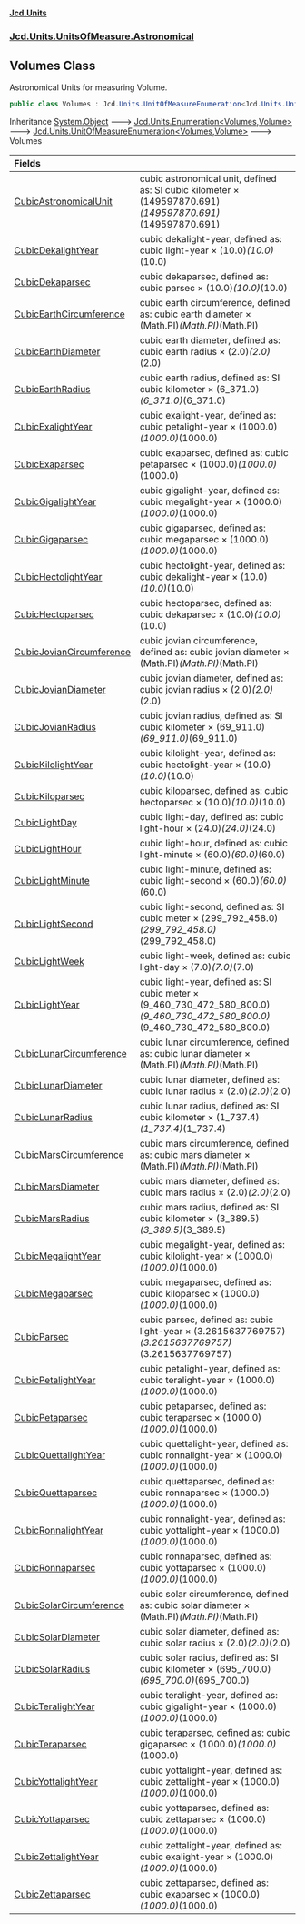 #### [Jcd.Units](index.md 'index')
### [Jcd.Units.UnitsOfMeasure.Astronomical](Jcd.Units.UnitsOfMeasure.Astronomical.md 'Jcd.Units.UnitsOfMeasure.Astronomical')

## Volumes Class

Astronomical Units for measuring Volume.

```csharp
public class Volumes : Jcd.Units.UnitOfMeasureEnumeration<Jcd.Units.UnitsOfMeasure.Astronomical.Volumes, Jcd.Units.UnitTypes.Volume>
```

Inheritance [System.Object](https://docs.microsoft.com/en-us/dotnet/api/System.Object 'System.Object') &#129106; [Jcd.Units.Enumeration&lt;](Enumeration_TEnumeration,T_.md 'Jcd.Units.Enumeration<TEnumeration,T>')[Volumes](Volumes.md 'Jcd.Units.UnitsOfMeasure.Astronomical.Volumes')[,](Enumeration_TEnumeration,T_.md 'Jcd.Units.Enumeration<TEnumeration,T>')[Volume](Volume.md 'Jcd.Units.UnitTypes.Volume')[&gt;](Enumeration_TEnumeration,T_.md 'Jcd.Units.Enumeration<TEnumeration,T>') &#129106; [Jcd.Units.UnitOfMeasureEnumeration&lt;](UnitOfMeasureEnumeration_TEnumeration,T_.md 'Jcd.Units.UnitOfMeasureEnumeration<TEnumeration,T>')[Volumes](Volumes.md 'Jcd.Units.UnitsOfMeasure.Astronomical.Volumes')[,](UnitOfMeasureEnumeration_TEnumeration,T_.md 'Jcd.Units.UnitOfMeasureEnumeration<TEnumeration,T>')[Volume](Volume.md 'Jcd.Units.UnitTypes.Volume')[&gt;](UnitOfMeasureEnumeration_TEnumeration,T_.md 'Jcd.Units.UnitOfMeasureEnumeration<TEnumeration,T>') &#129106; Volumes

| Fields | |
| :--- | :--- |
| [CubicAstronomicalUnit](Volumes.CubicAstronomicalUnit.md 'Jcd.Units.UnitsOfMeasure.Astronomical.Volumes.CubicAstronomicalUnit') | cubic astronomical unit, defined as: SI cubic kilometer × (149597870.691)*(149597870.691)*(149597870.691) |
| [CubicDekalightYear](Volumes.CubicDekalightYear.md 'Jcd.Units.UnitsOfMeasure.Astronomical.Volumes.CubicDekalightYear') | cubic dekalight-year, defined as: cubic light-year × (10.0)*(10.0)*(10.0) |
| [CubicDekaparsec](Volumes.CubicDekaparsec.md 'Jcd.Units.UnitsOfMeasure.Astronomical.Volumes.CubicDekaparsec') | cubic dekaparsec, defined as: cubic parsec × (10.0)*(10.0)*(10.0) |
| [CubicEarthCircumference](Volumes.CubicEarthCircumference.md 'Jcd.Units.UnitsOfMeasure.Astronomical.Volumes.CubicEarthCircumference') | cubic earth circumference, defined as: cubic earth diameter × (Math.PI)*(Math.PI)*(Math.PI) |
| [CubicEarthDiameter](Volumes.CubicEarthDiameter.md 'Jcd.Units.UnitsOfMeasure.Astronomical.Volumes.CubicEarthDiameter') | cubic earth diameter, defined as: cubic earth radius × (2.0)*(2.0)*(2.0) |
| [CubicEarthRadius](Volumes.CubicEarthRadius.md 'Jcd.Units.UnitsOfMeasure.Astronomical.Volumes.CubicEarthRadius') | cubic earth radius, defined as: SI cubic kilometer × (6_371.0)*(6_371.0)*(6_371.0) |
| [CubicExalightYear](Volumes.CubicExalightYear.md 'Jcd.Units.UnitsOfMeasure.Astronomical.Volumes.CubicExalightYear') | cubic exalight-year, defined as: cubic petalight-year × (1000.0)*(1000.0)*(1000.0) |
| [CubicExaparsec](Volumes.CubicExaparsec.md 'Jcd.Units.UnitsOfMeasure.Astronomical.Volumes.CubicExaparsec') | cubic exaparsec, defined as: cubic petaparsec × (1000.0)*(1000.0)*(1000.0) |
| [CubicGigalightYear](Volumes.CubicGigalightYear.md 'Jcd.Units.UnitsOfMeasure.Astronomical.Volumes.CubicGigalightYear') | cubic gigalight-year, defined as: cubic megalight-year × (1000.0)*(1000.0)*(1000.0) |
| [CubicGigaparsec](Volumes.CubicGigaparsec.md 'Jcd.Units.UnitsOfMeasure.Astronomical.Volumes.CubicGigaparsec') | cubic gigaparsec, defined as: cubic megaparsec × (1000.0)*(1000.0)*(1000.0) |
| [CubicHectolightYear](Volumes.CubicHectolightYear.md 'Jcd.Units.UnitsOfMeasure.Astronomical.Volumes.CubicHectolightYear') | cubic hectolight-year, defined as: cubic dekalight-year × (10.0)*(10.0)*(10.0) |
| [CubicHectoparsec](Volumes.CubicHectoparsec.md 'Jcd.Units.UnitsOfMeasure.Astronomical.Volumes.CubicHectoparsec') | cubic hectoparsec, defined as: cubic dekaparsec × (10.0)*(10.0)*(10.0) |
| [CubicJovianCircumference](Volumes.CubicJovianCircumference.md 'Jcd.Units.UnitsOfMeasure.Astronomical.Volumes.CubicJovianCircumference') | cubic jovian circumference, defined as: cubic jovian diameter × (Math.PI)*(Math.PI)*(Math.PI) |
| [CubicJovianDiameter](Volumes.CubicJovianDiameter.md 'Jcd.Units.UnitsOfMeasure.Astronomical.Volumes.CubicJovianDiameter') | cubic jovian diameter, defined as: cubic jovian radius × (2.0)*(2.0)*(2.0) |
| [CubicJovianRadius](Volumes.CubicJovianRadius.md 'Jcd.Units.UnitsOfMeasure.Astronomical.Volumes.CubicJovianRadius') | cubic jovian radius, defined as: SI cubic kilometer × (69_911.0)*(69_911.0)*(69_911.0) |
| [CubicKilolightYear](Volumes.CubicKilolightYear.md 'Jcd.Units.UnitsOfMeasure.Astronomical.Volumes.CubicKilolightYear') | cubic kilolight-year, defined as: cubic hectolight-year × (10.0)*(10.0)*(10.0) |
| [CubicKiloparsec](Volumes.CubicKiloparsec.md 'Jcd.Units.UnitsOfMeasure.Astronomical.Volumes.CubicKiloparsec') | cubic kiloparsec, defined as: cubic hectoparsec × (10.0)*(10.0)*(10.0) |
| [CubicLightDay](Volumes.CubicLightDay.md 'Jcd.Units.UnitsOfMeasure.Astronomical.Volumes.CubicLightDay') | cubic light-day, defined as: cubic light-hour × (24.0)*(24.0)*(24.0) |
| [CubicLightHour](Volumes.CubicLightHour.md 'Jcd.Units.UnitsOfMeasure.Astronomical.Volumes.CubicLightHour') | cubic light-hour, defined as: cubic light-minute × (60.0)*(60.0)*(60.0) |
| [CubicLightMinute](Volumes.CubicLightMinute.md 'Jcd.Units.UnitsOfMeasure.Astronomical.Volumes.CubicLightMinute') | cubic light-minute, defined as: cubic light-second × (60.0)*(60.0)*(60.0) |
| [CubicLightSecond](Volumes.CubicLightSecond.md 'Jcd.Units.UnitsOfMeasure.Astronomical.Volumes.CubicLightSecond') | cubic light-second, defined as: SI cubic meter × (299_792_458.0)*(299_792_458.0)*(299_792_458.0) |
| [CubicLightWeek](Volumes.CubicLightWeek.md 'Jcd.Units.UnitsOfMeasure.Astronomical.Volumes.CubicLightWeek') | cubic light-week, defined as: cubic light-day × (7.0)*(7.0)*(7.0) |
| [CubicLightYear](Volumes.CubicLightYear.md 'Jcd.Units.UnitsOfMeasure.Astronomical.Volumes.CubicLightYear') | cubic light-year, defined as: SI cubic meter × (9_460_730_472_580_800.0)*(9_460_730_472_580_800.0)*(9_460_730_472_580_800.0) |
| [CubicLunarCircumference](Volumes.CubicLunarCircumference.md 'Jcd.Units.UnitsOfMeasure.Astronomical.Volumes.CubicLunarCircumference') | cubic lunar circumference, defined as: cubic lunar diameter × (Math.PI)*(Math.PI)*(Math.PI) |
| [CubicLunarDiameter](Volumes.CubicLunarDiameter.md 'Jcd.Units.UnitsOfMeasure.Astronomical.Volumes.CubicLunarDiameter') | cubic lunar diameter, defined as: cubic lunar radius × (2.0)*(2.0)*(2.0) |
| [CubicLunarRadius](Volumes.CubicLunarRadius.md 'Jcd.Units.UnitsOfMeasure.Astronomical.Volumes.CubicLunarRadius') | cubic lunar radius, defined as: SI cubic kilometer × (1_737.4)*(1_737.4)*(1_737.4) |
| [CubicMarsCircumference](Volumes.CubicMarsCircumference.md 'Jcd.Units.UnitsOfMeasure.Astronomical.Volumes.CubicMarsCircumference') | cubic mars circumference, defined as: cubic mars diameter × (Math.PI)*(Math.PI)*(Math.PI) |
| [CubicMarsDiameter](Volumes.CubicMarsDiameter.md 'Jcd.Units.UnitsOfMeasure.Astronomical.Volumes.CubicMarsDiameter') | cubic mars diameter, defined as: cubic mars radius × (2.0)*(2.0)*(2.0) |
| [CubicMarsRadius](Volumes.CubicMarsRadius.md 'Jcd.Units.UnitsOfMeasure.Astronomical.Volumes.CubicMarsRadius') | cubic mars radius, defined as: SI cubic kilometer × (3_389.5)*(3_389.5)*(3_389.5) |
| [CubicMegalightYear](Volumes.CubicMegalightYear.md 'Jcd.Units.UnitsOfMeasure.Astronomical.Volumes.CubicMegalightYear') | cubic megalight-year, defined as: cubic kilolight-year × (1000.0)*(1000.0)*(1000.0) |
| [CubicMegaparsec](Volumes.CubicMegaparsec.md 'Jcd.Units.UnitsOfMeasure.Astronomical.Volumes.CubicMegaparsec') | cubic megaparsec, defined as: cubic kiloparsec × (1000.0)*(1000.0)*(1000.0) |
| [CubicParsec](Volumes.CubicParsec.md 'Jcd.Units.UnitsOfMeasure.Astronomical.Volumes.CubicParsec') | cubic parsec, defined as: cubic light-year × (3.2615637769757)*(3.2615637769757)*(3.2615637769757) |
| [CubicPetalightYear](Volumes.CubicPetalightYear.md 'Jcd.Units.UnitsOfMeasure.Astronomical.Volumes.CubicPetalightYear') | cubic petalight-year, defined as: cubic teralight-year × (1000.0)*(1000.0)*(1000.0) |
| [CubicPetaparsec](Volumes.CubicPetaparsec.md 'Jcd.Units.UnitsOfMeasure.Astronomical.Volumes.CubicPetaparsec') | cubic petaparsec, defined as: cubic teraparsec × (1000.0)*(1000.0)*(1000.0) |
| [CubicQuettalightYear](Volumes.CubicQuettalightYear.md 'Jcd.Units.UnitsOfMeasure.Astronomical.Volumes.CubicQuettalightYear') | cubic quettalight-year, defined as: cubic ronnalight-year × (1000.0)*(1000.0)*(1000.0) |
| [CubicQuettaparsec](Volumes.CubicQuettaparsec.md 'Jcd.Units.UnitsOfMeasure.Astronomical.Volumes.CubicQuettaparsec') | cubic quettaparsec, defined as: cubic ronnaparsec × (1000.0)*(1000.0)*(1000.0) |
| [CubicRonnalightYear](Volumes.CubicRonnalightYear.md 'Jcd.Units.UnitsOfMeasure.Astronomical.Volumes.CubicRonnalightYear') | cubic ronnalight-year, defined as: cubic yottalight-year × (1000.0)*(1000.0)*(1000.0) |
| [CubicRonnaparsec](Volumes.CubicRonnaparsec.md 'Jcd.Units.UnitsOfMeasure.Astronomical.Volumes.CubicRonnaparsec') | cubic ronnaparsec, defined as: cubic yottaparsec × (1000.0)*(1000.0)*(1000.0) |
| [CubicSolarCircumference](Volumes.CubicSolarCircumference.md 'Jcd.Units.UnitsOfMeasure.Astronomical.Volumes.CubicSolarCircumference') | cubic solar circumference, defined as: cubic solar diameter × (Math.PI)*(Math.PI)*(Math.PI) |
| [CubicSolarDiameter](Volumes.CubicSolarDiameter.md 'Jcd.Units.UnitsOfMeasure.Astronomical.Volumes.CubicSolarDiameter') | cubic solar diameter, defined as: cubic solar radius × (2.0)*(2.0)*(2.0) |
| [CubicSolarRadius](Volumes.CubicSolarRadius.md 'Jcd.Units.UnitsOfMeasure.Astronomical.Volumes.CubicSolarRadius') | cubic solar radius, defined as: SI cubic kilometer × (695_700.0)*(695_700.0)*(695_700.0) |
| [CubicTeralightYear](Volumes.CubicTeralightYear.md 'Jcd.Units.UnitsOfMeasure.Astronomical.Volumes.CubicTeralightYear') | cubic teralight-year, defined as: cubic gigalight-year × (1000.0)*(1000.0)*(1000.0) |
| [CubicTeraparsec](Volumes.CubicTeraparsec.md 'Jcd.Units.UnitsOfMeasure.Astronomical.Volumes.CubicTeraparsec') | cubic teraparsec, defined as: cubic gigaparsec × (1000.0)*(1000.0)*(1000.0) |
| [CubicYottalightYear](Volumes.CubicYottalightYear.md 'Jcd.Units.UnitsOfMeasure.Astronomical.Volumes.CubicYottalightYear') | cubic yottalight-year, defined as: cubic zettalight-year × (1000.0)*(1000.0)*(1000.0) |
| [CubicYottaparsec](Volumes.CubicYottaparsec.md 'Jcd.Units.UnitsOfMeasure.Astronomical.Volumes.CubicYottaparsec') | cubic yottaparsec, defined as: cubic zettaparsec × (1000.0)*(1000.0)*(1000.0) |
| [CubicZettalightYear](Volumes.CubicZettalightYear.md 'Jcd.Units.UnitsOfMeasure.Astronomical.Volumes.CubicZettalightYear') | cubic zettalight-year, defined as: cubic exalight-year × (1000.0)*(1000.0)*(1000.0) |
| [CubicZettaparsec](Volumes.CubicZettaparsec.md 'Jcd.Units.UnitsOfMeasure.Astronomical.Volumes.CubicZettaparsec') | cubic zettaparsec, defined as: cubic exaparsec × (1000.0)*(1000.0)*(1000.0) |
